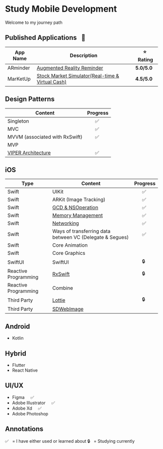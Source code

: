# Study Mobile Development
Welcome to my journey path

## Published Applications &nbsp; 🎉
App Name | Description | ⭐&nbsp;  Rating
-------- | ----------  | ----------
ARminder | <a href="https://apps.apple.com/tt/app/arminder/id1521786711">Augmented Reality Reminder </a>      | **5.0/5.0** 
MarKetUp | <a href="https://github.com/dks333/MarKetUp">Stock Market Simulator(Real-time & Virtual Cash)</a> | **4.5/5.0** 

## Design Patterns
Content | Progress
------- | ---------
Singleton |  &nbsp; &nbsp; &nbsp; ✅
MVC |  &nbsp; &nbsp; &nbsp; ✅
MVVM (associated with RxSwift) |  &nbsp; &nbsp; &nbsp; ✅
MVP | 
[VIPER Architecture](Design&#32;Patterns/VIPER.md) |  &nbsp; &nbsp; &nbsp; ✅

## iOS
Type | Content | Progress
---- | ------- | ---------
Swift | UIKit | &nbsp; &nbsp; &nbsp; ✅
Swift | ARKit (Image Tracking) | &nbsp; &nbsp; &nbsp; ✅
Swift | [GCD & NSOperation](Swifty&#32;Notes/GCD&#32;&&#32;NSOperation.md) | &nbsp; &nbsp; &nbsp; ✅
Swift | <a href="https://github.com/dks333/Study-Notes/blob/master/Swifty%20Notes/Automatic%20Reference%20Counting%20(ARC).md">Memory Management</a> | &nbsp; &nbsp; &nbsp; ✅
Swift | [Networking](Swifty&#32;Notes/Network.md) | &nbsp; &nbsp; &nbsp; ✅
Swift | Ways of transferring data between VC (Delegate & Segues) | &nbsp; &nbsp; &nbsp; ✅
Swift | Core Animation | 
Swift | Core Graphics | 
SwiftUI | SwiftUI | &nbsp; &nbsp; &nbsp; 🔒
Reactive Programming | [RxSwift](Swifty&#32;Notes/RxSwift.md) | &nbsp; &nbsp; &nbsp; 🔒
Reactive Programming | Combine | 
Third Party | <a href="http://airbnb.io/lottie/#/README">Lottie</a> | &nbsp; &nbsp; &nbsp; 🔒
Third Party | <a href="https://github.com/SDWebImage/SDWebImage">SDWebImage</a> |

## Android
 - Kotlin
 
## Hybrid 
- Flutter
- React Native

## UI/UX
- Figma  &nbsp; &nbsp;  ✅
- Adobe Illustrator  &nbsp; &nbsp;  ✅
- Adobe Xd  &nbsp; &nbsp;  ✅
- Adobe Photoshop


## Annotations
✅  &nbsp; = I have either used or learned about
🔒  &nbsp; = Studying currently
